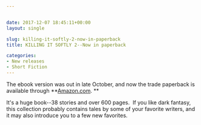 ```yaml
---


date: 2017-12-07 18:45:11+00:00
layout: single

slug: killing-it-softly-2-now-in-paperback
title: KILLING IT SOFTLY 2--Now in paperback

categories:
- New releases
- Short Fiction
---
```


The ebook version was out in late October, and now the trade paperback is available through **[Amazon.com](https://www.amazon.com/Killing-Softly-Digital-Fiction-Anthology/dp/1988863333/ref=sr_1_2?ie=UTF8&qid=1512671902&sr=8-2&keywords=killing+it+softly+2). **

It's a huge book--38 stories and over 600 pages.  If you like dark fantasy, this collection probably contains tales by some of your favorite writers, and it may also introduce you to a few new favorites.
